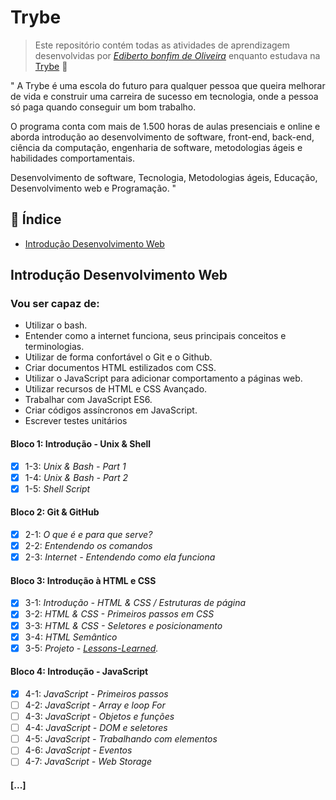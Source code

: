 
# Trybe

> Este repositório contém todas as atividades de aprendizagem desenvolvidas por _[Ediberto bonfim de Oliveira](https://www.linkedin.com/in/ediberto-b-oliveira-872926178/)_ enquanto estudava na [Trybe](https://www.betrybe.com/) :rocket:

" A Trybe é uma escola do futuro para qualquer pessoa que queira 
 melhorar de vida e construir uma carreira de sucesso em tecnologia,
  onde a pessoa só paga quando conseguir um bom trabalho.

O programa conta com mais de 1.500 horas de aulas presenciais e online e aborda
 introdução ao desenvolvimento de software, front-end, back-end, ciência da computação,
  engenharia de software, metodologias ágeis e habilidades comportamentais.

Desenvolvimento de software, Tecnologia, Metodologias ágeis, Educação, Desenvolvimento web e Programação. "


## :pushpin: Índice

* [Introdução Desenvolvimento Web](#Introdução-Desenvolvimento-Web)

## Introdução Desenvolvimento Web

### Vou ser capaz de:

* Utilizar o bash.
* Entender como a internet funciona, seus principais conceitos e terminologias.
* Utilizar de forma confortável o Git e o Github.
* Criar documentos HTML estilizados com CSS.
* Utilizar o JavaScript para adicionar comportamento a páginas web.
* Utilizar recursos de HTML e CSS Avançado.
* Trabalhar com JavaScript ES6.
* Criar códigos assíncronos em JavaScript.
* Escrever testes unitários

#### Bloco 1: Introdução - Unix & Shell 

- [x] 1-3: *_Unix & Bash - Part 1_*
- [x] 1-4: *_Unix & Bash - Part 2_*
- [x] 1-5: *_Shell Script_*

#### Bloco 2: Git & GitHub

- [x] 2-1: *O que é e para que serve?*
- [x] 2-2: *Entendendo os comandos*
- [x] 2-3: *Internet - Entendendo como ela funciona*

#### Bloco 3: Introdução à HTML e CSS

- [X] 3-1: *Introdução - HTML & CSS / Estruturas de página*
- [x] 3-2: *HTML & CSS - Primeiros passos em CSS*
- [x] 3-3: *HTML & CSS - Seletores e posicionamento*
- [X] 3-4: *HTML Semântico*
- [X] 3-5: *Projeto - [Lessons-Learned](https://github.com/tryber/sd-08-project-lessons-learned/pull/12).*

#### Bloco 4: Introdução - JavaScript

- [X] 4-1: *JavaScript - Primeiros passos*
- [ ] 4-2: *JavaScript - Array e loop For*
- [ ] 4-3: *JavaScript - Objetos e funções*
- [ ] 4-4: *JavaScript - DOM e seletores*
- [ ] 4-5: *JavaScript - Trabalhando com elementos*
- [ ] 4-6: *JavaScript - Eventos*
- [ ] 4-7: *JavaScript - Web Storage*

#### [...]
